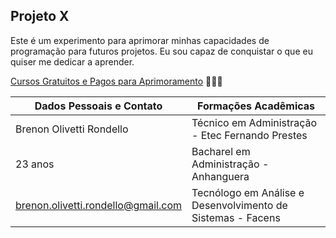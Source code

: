 ## Projeto X

Este é um experimento para aprimorar minhas capacidades de programação para futuros projetos. Eu sou capaz de conquistar o que eu quiser me dedicar a aprender.

[Cursos Gratuitos e Pagos para Aprimoramento](https://www.dio.me/) 📖🧑‍🎓

| Dados Pessoais e Contato | Formações Acadêmicas |
|---|---|
| Brenon Olivetti Rondello | Técnico em Administração - Etec Fernando Prestes |
| 23 anos | Bacharel em Administração - Anhanguera |
| brenon.olivetti.rondello@gmail.com | Tecnólogo em Análise e Desenvolvimento de Sistemas - Facens |
